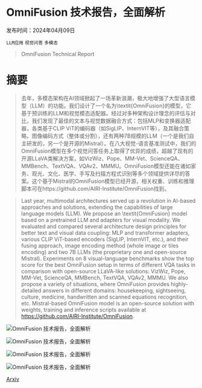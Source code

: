 # OmniFusion 技术报告，全面解析

发布时间：2024年04月09日

`LLM应用` `视觉问答` `多模态`

> OmniFusion Technical Report

# 摘要

> 去年，多模态架构在AI领域掀起了一场革新浪潮，极大地增强了大型语言模型（LLM）的功能。我们设计了一个名为\textit{OmniFusion}的模型，它基于预训练的LLM和视觉模态适配器。经过对多种架构设计理念的评估与对比，我们发现了最佳的文本与视觉数据融合方式：包括MLP和变换器适配器，各类基于CLIP ViT的编码器（如SigLIP、InternVIT等），及其融合策略，图像编码方式（整体或分割），还有两种7B规模的LLM（一个是我们自主研发的，另一个是开源的Mistral）。在八大视觉-语言基准测试中，我们的OmniFusion模型在多个视觉问答任务上取得了优异的成绩，超越了现有的开源LLaVA类解决方案，如VizWiz、Pope、MM-Vet、ScienceQA、MMBench、TextVQA、VQAv2、MMMU。OmniFusion模型还能在诸如家务、观光、文化、医学、手写及扫描方程式识别等多个领域提供详尽的答案。这个基于Mistral的OmniFusion模型已经开源，相关权重、训练和推理脚本可在https://github.com/AIRI-Institute/OmniFusion找到。

> Last year, multimodal architectures served up a revolution in AI-based approaches and solutions, extending the capabilities of large language models (LLM). We propose an \textit{OmniFusion} model based on a pretrained LLM and adapters for visual modality. We evaluated and compared several architecture design principles for better text and visual data coupling: MLP and transformer adapters, various CLIP ViT-based encoders (SigLIP, InternVIT, etc.), and their fusing approach, image encoding method (whole image or tiles encoding) and two 7B LLMs (the proprietary one and open-source Mistral). Experiments on 8 visual-language benchmarks show the top score for the best OmniFusion setup in terms of different VQA tasks in comparison with open-source LLaVA-like solutions: VizWiz, Pope, MM-Vet, ScienceQA, MMBench, TextVQA, VQAv2, MMMU. We also propose a variety of situations, where OmniFusion provides highly-detailed answers in different domains: housekeeping, sightseeing, culture, medicine, handwritten and scanned equations recognition, etc. Mistral-based OmniFusion model is an open-source solution with weights, training and inference scripts available at https://github.com/AIRI-Institute/OmniFusion.

![OmniFusion 技术报告，全面解析](../../../paper_images/2404.06212/radar_plot_gigarllava.png)

![OmniFusion 技术报告，全面解析](../../../paper_images/2404.06212/x1.png)

![OmniFusion 技术报告，全面解析](../../../paper_images/2404.06212/x2.png)

![OmniFusion 技术报告，全面解析](../../../paper_images/2404.06212/x3.png)

[Arxiv](https://arxiv.org/abs/2404.06212)